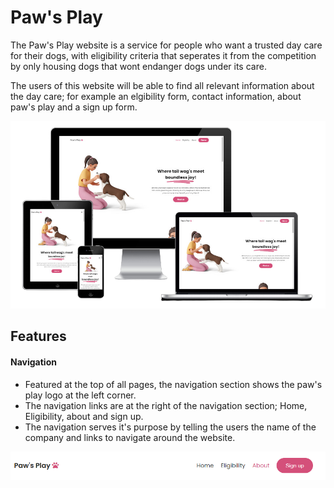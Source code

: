 # Paw's Play

The Paw's Play website is a service for people who want a trusted day care for their dogs, with eligibility criteria that seperates it from the competition by only housing dogs that wont endanger dogs under its care.

The users of this website will be able to find all relevant information about the day care; for example an elgibility form, contact information, about paw's play and a sign up form.

![Responsive Site](assets/images/responsive-site.png)

## Features

#### Navigation

- Featured at the top of all pages, the navigation section shows the paw's play logo at the left corner.
- The navigation links are at the right of the navigation section; Home, Eligibility, about and sign up.
- The navigation serves it's purpose by telling the users the name of the company and links to navigate around the website.

![Paws play navigation](assets/images/paw's-play-navigation.PNG)

